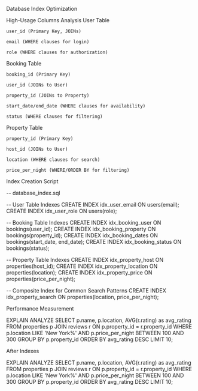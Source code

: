 Database Index Optimization

High-Usage Columns Analysis
User Table

    user_id (Primary Key, JOINs)

    email (WHERE clauses for login)

    role (WHERE clauses for authorization)

Booking Table

    booking_id (Primary Key)

    user_id (JOINs to User)

    property_id (JOINs to Property)

    start_date/end_date (WHERE clauses for availability)

    status (WHERE clauses for filtering)

Property Table

    property_id (Primary Key)

    host_id (JOINs to User)

    location (WHERE clauses for search)

    price_per_night (WHERE/ORDER BY for filtering)

Index Creation Script

-- database_index.sql

-- User Table Indexes
CREATE INDEX idx_user_email ON users(email);
CREATE INDEX idx_user_role ON users(role);

-- Booking Table Indexes
CREATE INDEX idx_booking_user ON bookings(user_id);
CREATE INDEX idx_booking_property ON bookings(property_id);
CREATE INDEX idx_booking_dates ON bookings(start_date, end_date);
CREATE INDEX idx_booking_status ON bookings(status);

-- Property Table Indexes
CREATE INDEX idx_property_host ON properties(host_id);
CREATE INDEX idx_property_location ON properties(location);
CREATE INDEX idx_property_price ON properties(price_per_night);

-- Composite Index for Common Search Patterns
CREATE INDEX idx_property_search ON properties(location, price_per_night);


Performance Measurement

EXPLAIN ANALYZE
SELECT p.name, p.location, AVG(r.rating) as avg_rating
FROM properties p
JOIN reviews r ON p.property_id = r.property_id
WHERE p.location LIKE 'New York%'
AND p.price_per_night BETWEEN 100 AND 300
GROUP BY p.property_id
ORDER BY avg_rating DESC
LIMIT 10;

After Indexes

EXPLAIN ANALYZE
SELECT p.name, p.location, AVG(r.rating) as avg_rating
FROM properties p
JOIN reviews r ON p.property_id = r.property_id
WHERE p.location LIKE 'New York%'
AND p.price_per_night BETWEEN 100 AND 300
GROUP BY p.property_id
ORDER BY avg_rating DESC
LIMIT 10;
